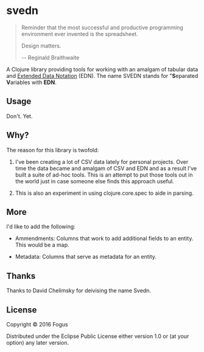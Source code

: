 # svedn

> Reminder that the most successful and productive programming 
> environment ever invented is the spreadsheet.
> 
> Design matters.
>
> -- Reginald Braithwaite

A Clojure library providing tools for working with an amalgam of tabular data and [Extended Data Notation]() (EDN).  The name SVEDN stands for "**S**eparated **V**ariables with **EDN**.

## Usage

Don't. Yet.

## Why?

The reason for this library is twofold:

 1. I've been creating a lot of CSV data lately for personal projects.
    Over time the data became and amalgam of CSV and EDN and as a 
	result I've built a suite of ad-hoc tools.  This is an attempt to
	put those tools out in the world just in case someone else finds
	this approach useful.
	
 2. This is also an experiment in using clojure.core.spec to aide in
    parsing.

## More

I'd like to add the following:

 - Ammendments: Columns that work to add additional fields to an entity. This would be a map.

 - Metadata: Columns that serve as metadata for an entity.

## Thanks

Thanks to David Chelimsky for deivising the name Svedn.

## License

Copyright © 2016 Fogus

Distributed under the Eclipse Public License either version 1.0 or (at
your option) any later version.

